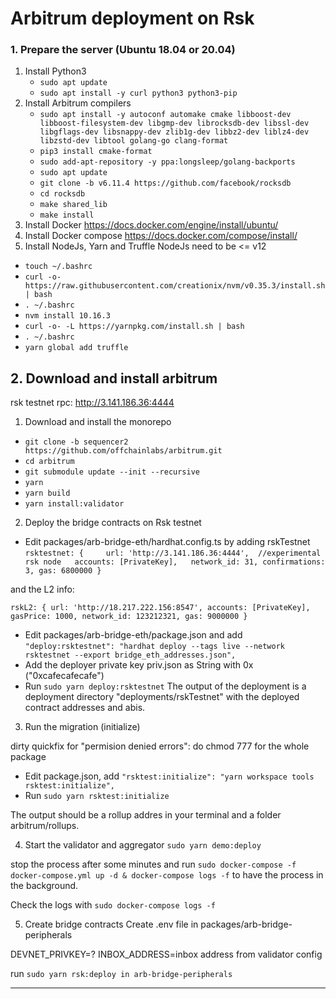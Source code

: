 # Arbitrum deployment on Rsk

### 1. Prepare the server (Ubuntu 18.04 or 20.04)
1. Install Python3
    - `sudo apt update`
    - `sudo apt install -y curl python3 python3-pip`
2. Install Arbitrum compilers
    - `sudo apt install -y autoconf automake cmake libboost-dev libboost-filesystem-dev libgmp-dev librocksdb-dev libssl-dev libgflags-dev libsnappy-dev zlib1g-dev libbz2-dev liblz4-dev libzstd-dev libtool golang-go clang-format`
    - `pip3 install cmake-format`
    - `sudo add-apt-repository -y ppa:longsleep/golang-backports`
   - `sudo apt update`
    - `git clone -b v6.11.4 https://github.com/facebook/rocksdb`
    - `cd rocksdb`
    - `make shared_lib`
    - `make install`
3. Install Docker
https://docs.docker.com/engine/install/ubuntu/
4. Install Docker compose
https://docs.docker.com/compose/install/
5. Install NodeJs, Yarn and Truffle
NodeJs need to be <= v12
- `touch ~/.bashrc`
- `curl -o- https://raw.githubusercontent.com/creationix/nvm/v0.35.3/install.sh | bash`
- `. ~/.bashrc`
- `nvm install 10.16.3`
- `curl -o- -L https://yarnpkg.com/install.sh | bash`
- `. ~/.bashrc`
- `yarn global add truffle`

## 2. Download and install arbitrum

rsk testnet rpc: http://3.141.186.36:4444

1. Download and install the monorepo
- `git clone -b sequencer2 https://github.com/offchainlabs/arbitrum.git`
- `cd arbitrum`
- `git submodule update --init --recursive`
- `yarn`
- `yarn build`
- `yarn install:validator`

2. Deploy the bridge contracts on Rsk testnet
- Edit packages/arb-bridge-eth/hardhat.config.ts by adding rskTestnet
`
     rsktestnet: {    
         url: 'http://3.141.186.36:4444',  //experimental rsk node  
         accounts: [PrivateKey],  
         network_id: 31,
         confirmations: 3,
         gas: 6800000
     }
`

and the L2 info:  

`rskL2: {
      url: 'http://18.217.222.156:8547',
      accounts: [PrivateKey],
      gasPrice: 1000,
      network_id: 123212321,
      gas: 9000000
    }
`
- Edit packages/arb-bridge-eth/package.json and add
`"deploy:rsktestnet": "hardhat deploy --tags live --network rsktestnet --export bridge_eth_addresses.json",`
- Add the deployer private key priv.json as String with 0x ("0xcafecafecafe")
- Run `sudo yarn deploy:rsktestnet`
The output of the deployment is a deployment directory "deployments/rskTestnet" with the deployed contract
addresses and abis.

3. Run the migration (initialize)

dirty quickfix for "permision denied errors": do chmod 777 for the whole package

- Edit package.json, add
`"rsktest:initialize": "yarn workspace tools rsktest:initialize",`
- Run `sudo yarn rsktest:initialize`

The output should be a rollup addres in your terminal and a folder arbitrum/rollups. 


4. Start the validator and aggregator
`sudo yarn demo:deploy`

stop the process after some minutes and run
`sudo docker-compose -f docker-compose.yml up -d & docker-compose logs -f`
to have the process in the background.

Check the logs with
`sudo docker-compose logs -f`


5. Create bridge contracts
Create .env file in packages/arb-bridge-peripherals

DEVNET_PRIVKEY=?
INBOX_ADDRESS=inbox address from validator config

run `sudo yarn rsk:deploy in arb-bridge-peripherals`


---------------------



 
